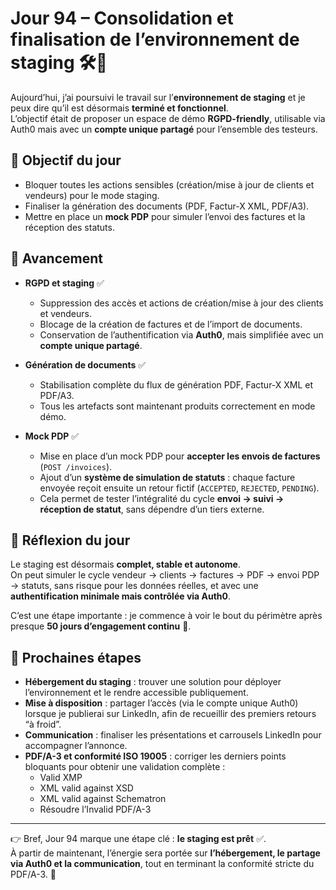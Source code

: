# Jour 94 – Consolidation et finalisation de l’environnement de staging 🛠️🚀  

Aujourd’hui, j’ai poursuivi le travail sur l’**environnement de staging** et je peux dire qu’il est désormais **terminé et fonctionnel**.  
L’objectif était de proposer un espace de démo **RGPD-friendly**, utilisable via Auth0 mais avec un **compte unique partagé** pour l’ensemble des testeurs.  

## 🔹 Objectif du jour  

* Bloquer toutes les actions sensibles (création/mise à jour de clients et vendeurs) pour le mode staging.  
* Finaliser la génération des documents (PDF, Factur-X XML, PDF/A3).  
* Mettre en place un **mock PDP** pour simuler l’envoi des factures et la réception des statuts.  

## 🔹 Avancement  

* **RGPD et staging** ✅  
  - Suppression des accès et actions de création/mise à jour des clients et vendeurs.  
  - Blocage de la création de factures et de l’import de documents.  
  - Conservation de l’authentification via **Auth0**, mais simplifiée avec un **compte unique partagé**.  

* **Génération de documents** ✅  
  - Stabilisation complète du flux de génération PDF, Factur-X XML et PDF/A3.  
  - Tous les artefacts sont maintenant produits correctement en mode démo.  

* **Mock PDP** ✅  
  - Mise en place d’un mock PDP pour **accepter les envois de factures** (`POST /invoices`).  
  - Ajout d’un **système de simulation de statuts** : chaque facture envoyée reçoit ensuite un retour fictif (`ACCEPTED`, `REJECTED`, `PENDING`).  
  - Cela permet de tester l’intégralité du cycle **envoi → suivi → réception de statut**, sans dépendre d’un tiers externe.  

## 🔹 Réflexion du jour  

Le staging est désormais **complet, stable et autonome**.  
On peut simuler le cycle vendeur → clients → factures → PDF → envoi PDP → statuts, sans risque pour les données réelles, et avec une **authentification minimale mais contrôlée via Auth0**.  

C’est une étape importante : je commence à voir le bout du périmètre après presque **50 jours d’engagement continu** 💪.  

## 🔹 Prochaines étapes  

* **Hébergement du staging** : trouver une solution pour déployer l’environnement et le rendre accessible publiquement.  
* **Mise à disposition** : partager l’accès (via le compte unique Auth0) lorsque je publierai sur LinkedIn, afin de recueillir des premiers retours “à froid”.  
* **Communication** : finaliser les présentations et carrousels LinkedIn pour accompagner l’annonce.  
* **PDF/A-3 et conformité ISO 19005** : corriger les derniers points bloquants pour obtenir une validation complète :  
  - Valid XMP  
  - XML valid against XSD  
  - XML valid against Schematron  
  - Résoudre l’Invalid PDF/A-3  

---

👉 Bref, Jour 94 marque une étape clé : **le staging est prêt** ✅.  
À partir de maintenant, l’énergie sera portée sur **l’hébergement, le partage via Auth0 et la communication**, tout en terminant la conformité stricte du PDF/A-3. 🚀  